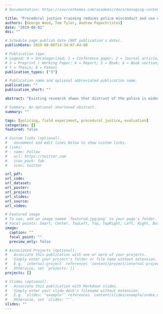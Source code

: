 ```yaml
---
# Documentation: https://sourcethemes.com/academic/docs/managing-content/

title: "Procedural justice training reduces police misconduct and use of force"
authors: [George Wood, Tom Tyler, Andrew Papachristos]
date: "2019-08-01"
doi: ""

# Schedule page publish date (NOT publication's date).
publishDate: 2019-08-08T14:34:07-04:00

# Publication type.
# Legend: 0 = Uncategorized; 1 = Conference paper; 2 = Journal article;
# 3 = Preprint / Working Paper; 4 = Report; 5 = Book; 6 = Book section;
# 7 = Thesis; 8 = Patent
publication_types: ["3"]

# Publication name and optional abbreviated publication name.
publication: ""
publication_short: ""

abstract: "Existing research shows that distrust of the police is widespread and consequential for public safety. However, there is a shortage of interventions that demonstrably reduce negative police interactions with the communities they serve. A one-day training program in Chicago attempted to encourage 7,279 officers to adopt procedural justice policing strategies. Evaluating the randomized staggered adoption of this program, we find that training reduced complaints against the police by 14%. Further, training reduced the use of force against civilians by 8.7% and officers were less likely to engage in con- duct that results in settlements and the payout of damages, reductions that were maintained for at least one year. These findings affirm the feasibility of changing the style of policing which has been associated with popular distrust and the excessive use of force through a broad training program built around the concept of procedurally just policing."

# Summary. An optional shortened abstract.
summary: ""

tags: [policing, field experiment, procedural justice, evaluation]
categories: []
featured: false

# Custom links (optional).
#   Uncomment and edit lines below to show custom links.
# links:
# - name: Follow
#   url: https://twitter.com
#   icon_pack: fab
#   icon: twitter

url_pdf:
url_code:
url_dataset:
url_poster:
url_project:
url_slides:
url_source:
url_video:

# Featured image
# To use, add an image named `featured.jpg/png` to your page's folder.
# Focal points: Smart, Center, TopLeft, Top, TopRight, Left, Right, BottomLeft, Bottom, BottomRight.
image:
  caption: ""
  focal_point: ""
  preview_only: false

# Associated Projects (optional).
#   Associate this publication with one or more of your projects.
#   Simply enter your project's folder or file name without extension.
#   E.g. `internal-project` references `content/project/internal-project/index.md`.
#   Otherwise, set `projects: []`.
projects: []

# Slides (optional).
#   Associate this publication with Markdown slides.
#   Simply enter your slide deck's filename without extension.
#   E.g. `slides: "example"` references `content/slides/example/index.md`.
#   Otherwise, set `slides: ""`.
slides: ""
---
```

